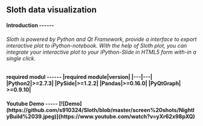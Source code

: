 <h2>Sloth data visualization

<h4>Introduction
------
<h6>
Sloth is powered by Python and Qt Framework, provide a interface to export interactive plot to iPython-notebook. With the help of Sloth plot, you can integrate your interactive plot to your iPython-Slide in HTML5 form with-in a single click.


<h4>required modul
------
|required module|version|
|---|---|
|Python2|>=2.7.3|
|PySide|>=1.2.2|
|Pandas|>=0.16.0|
|PyQtGraph| >=0.9.10|


<h4>Youtube Demo
-----
[![Demo](https://github.com/s910324/Sloth/blob/master/screen%20shots/NightlyBuild%2039.jpeg)](https://www.youtube.com/watch?v=yXr62x98pXQ)
